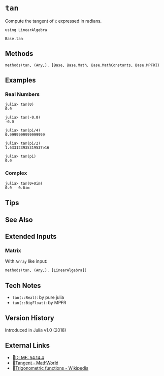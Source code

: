 # `tan`

Compute the tangent of `x` expressed in radians.

```@setup repl_only
using LinearAlgebra
```
```@docs
Base.tan
```


## Methods

```@repl
methods(tan, (Any,), [Base, Base.Math, Base.MathConstants, Base.MPFR])
```


## Examples

### Real Numbers
```jldoctest
julia> tan(0)
0.0

julia> tan(-0.0)
-0.0

julia> tan(pi/4)
0.9999999999999999

julia> tan(pi/2)
1.633123935319537e16

julia> tan(pi)
0.0
```

### Complex
```jldoctest
julia> tan(0+0im)
0.0 - 0.0im
```

## Tips


## See Also



## Extended Inputs

### Matrix
With `Array` like input:
```@repl repl_only
methods(tan, (Any,), [LinearAlgebra])
```


## Tech Notes

- `tan(::Real)`: by pure julia
- `tan(::BigFloat)`: by MPFR


## Version History

Introduced in Julia v1.0 (2018)


## External Links
- 🔗[DLMF: §4.14.4](https://dlmf.nist.gov/4.14#E4)
- 🔗[Tangent - MathWorld](https://mathworld.wolfram.com/Tangent.html)
- 🔗[Trigonometric functions - Wikipedia](https://en.wikipedia.org/wiki/Trigonometric_functions)
